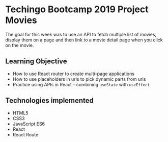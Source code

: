 # Techingo Bootcamp 2019 Project Movies  

The goal for this week was to use an API to fetch multiple list of movies, display them on a page and then link to a movie detail page when you click on the movie.


## Learning Objective

* How to use React router to create multi-page applications
* How to use placeholders in urls to pick dynamic parts from urls
* Practice using APIs in React - combining `useState` with `useEffect`

## Technologies implemented
* HTML5
* CSS3
* JavaScript ES6
* React
* React Route

